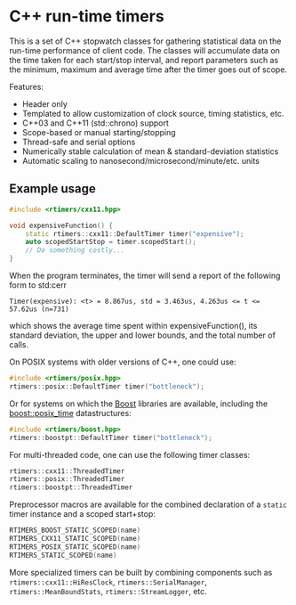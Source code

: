 # C++ run-time timers

This is a set of C++ stopwatch classes for gathering
statistical data on the run-time performance of client code.
The classes will accumulate data on the time taken
for each start/stop interval, and report parameters
such as the minimum, maximum and average time
after the timer goes out of scope.

Features:
* Header only
* Templated to allow customization of clock source, timing statistics, etc.
* C++03 and C++11 (std::chrono) support
* Scope-based or manual starting/stopping
* Thread-safe and serial options
* Numerically stable calculation of mean & standard-deviation statistics
* Automatic scaling to nanosecond/microsecond/minute/etc. units


## Example usage

```cpp
#include <rtimers/cxx11.hpp>

void expensiveFunction() {
    static rtimers::cxx11::DefaultTimer timer("expensive");
    auto scopedStartStop = timer.scopedStart();
    // Do something costly...
}
```

When the program terminates, the timer will send a report
of the following form to std:cerr
```
Timer(expensive): <t> = 8.867us, std = 3.463us, 4.263us <= t <= 57.62us (n=731)
```
which shows the average time spent within expensiveFunction(),
its standard deviation, the upper and lower bounds,
and the total number of calls.

On POSIX systems with older versions of C++, one could use:
```cpp
#include <rtimers/posix.hpp>
rtimers::posix::DefaultTimer timer("bottleneck");
```
Or for systems on which the [Boost](http://www.boost.org/)
libraries are available, including
the [boost::posix_time](http://www.boost.org/doc/libs/1_77_0/doc/html/date_time/posix_time.html) datastructures:
```cpp
#include <rtimers/boost.hpp>
rtimers::boostpt::DefaultTimer timer("bottleneck");
```

For multi-threaded code, one can use the following timer classes:
```cpp
rtimers::cxx11::ThreadedTimer
rtimers::posix::ThreadedTimer
rtimers::boostpt::ThreadedTimer
```

Preprocessor macros are available for the combined declaration
of a `static` timer instance and a scoped start+stop:
```cpp
RTIMERS_BOOST_STATIC_SCOPED(name)
RTIMERS_CXX11_STATIC_SCOPED(name)
RTIMERS_POSIX_STATIC_SCOPED(name)
RTIMERS_STATIC_SCOPED(name)
```

More specialized timers can be built by combining components
such as `rtimers::cxx11::HiResClock`, `rtimers::SerialManager`,
`rtimers::MeanBoundStats`, `rtimers::StreamLogger`, etc.

